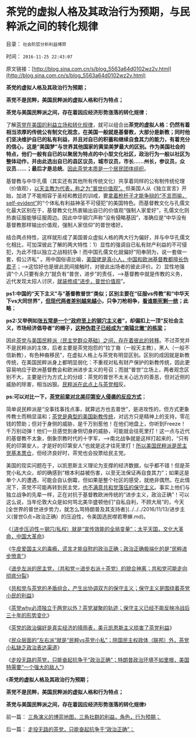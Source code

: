 # 茶党的虚拟人格及其政治行为预期，与民粹派之间的转化规律

目录： `社会阶层分析利益博羿` 

时间： `2016-11-25 22:43:07` 

原文链接：[http://blog.sina.com.cn/s/blog_5563a64d0102wz2v.html](http://blog.sina.com.cn/s/blog_5563a64d0102wz2v.html)

**茶党的虚拟人格及其政治行为预期；**

**茶党不是民粹，美国民粹派的虚拟人格和行为特点；**

**茶党与美国民粹派之间，存在着因应经济形势涨落的转化规律**；

了解[茶党在美国的利益立场和转化规律](../../../2016/11/21/中美政治对比，里根路线的N种“继承者”.md)，就可以组合出**茶党的虚拟人格：仍然有着相当浓厚的传统公有制文化观念，在美国一般就是基督教，大部分是新教；同时他们坚决维护自已的私有利益，并且对自已的积蓄和继续自食其力的能力，有着充分的信心，这是“美国梦”与世界其他国家的黄梁美梦最大的区别。作为美国社会的特点，他们一般有自已的以聚居为特点的中小型文化社区，政治行为一般以社区为整体动作，并由此选出自已的县区议员，城市议员，市长……州长，参议员，众议员……；最后才是总统**。[因此茶党本质是一个居民团体组织](../../../2011/10/17/茶党是极右吗？私有制是极右吗？中产阶级是极右吗？.md)。

基督教与中华孔儒（其实还有其他所有传统文化）共享着同样的公有制传统伦理（价值观），[以天主教为代表，称之为“普世价值观”。](../../../2011/9/1/普世帝国的价值观和induvidualism和奥地利.md)但美国人从《独立宣言》开始，加进了不能相容于圣经和教廷的训戒，要[拿着枪杆子才能争辩的“不言而喻，self-evident”](../../../2012/3/3/民主不是道德信仰，成本限制是客观规律.md)的“个体私有利益神圣不可侵犯”的美国特色。而基督教文化与孔儒文化最大区别在于，基督教文化热衷输出自已的价值观“强制人家爱好”，孔儒文化则热衷征服能够征服周边。因此中华钢穴声称“没有侵略基因”，准确应是“中华没有基督教那样输出价值观，强制人家信仰”的普世嗜好。

结合两点特性，这样就形成了美国普众虚拟人格的两大行为偏好，并与中华孔儒文化相比，可加深彼此了解的两大特性：1）显性的强调自已私有财产利益的不可侵犯，为此不惜以独立之战相抗争！而中国孔儒文化就偏好“阳奉阴为，说一套做一套，假公济私”
。用中国俗语比喻，[美国佬是真小人，中国和欧洲基督教都擅长伪君子](../../../2008/8/21/要做有私“真小人”，勿为无私“伪君子“.md)；——>这恰好也是彼此民间接触时，对彼此出场者的彼此评价。2）显性地强调“个人只要有余力”就负有“普世，进步”的责任，——>基督教中就是传教的义务，近代发现太招人讨厌，[就装修成“进步，普世价值观](../../../2016/11/13/进步主义必定弥漫任何社会：进步压迫性＝（钢穴／私权）；.md)”。

**ps1:中国的“天下主义”与“基督教普世”类似；区别主要在“征服vs传教”和“中华天下vs大同世界”，[但现代两者差别越来越小](../../../2011/9/2/普世帝国的天下主义.md)，只争刀枪相争，[看谁能死剩一统](../../../2016/8/2/钢穴世界“外源性侵略基因＝短缺原理＋公有制固化”，去钢穴化的囚徒效应.md)；此略**；

**ps2:又举例如[张五常是一个“政府至上的钢穴主义者](../../../2016/5/2/警惕社会主义价值观的“自由主义经济学者”；.md)”，却偏扣上一顶“反社会主义，市场经济倡导者”的帽子，[这种伪君子已经成为“南辕北辙”的栋梁](../../../2009/7/23/哈耶克通向奴役之路富国强兵？.md)；**

因此[茶党与美国民粹派（民主党群众基础）之间，存在着彼此的转移](../../../2016/11/22/茶党why必须独立于两党以外？茶党凝聚的轨迹；.md)。不过茶党并不是民粹派的主体，后者主要是茶党抱怨的“拉丁裔（一般天主教），黑人（一般不信新教），有色种裔移民”，在虚拟人格上与茶党有明显区别。区别的成因就是新教传统，在美国民粹派身上都明显弱化：不重视对私有财产保护的新教传统，因此更容易响应于欧洲基督教会和欧洲进步主义的号召；而就“普世”立场上，两者观念区别不大，主要是行为方式上的分歧：茶党的普世不太关心远方的善恶，但对近侧的威胁的除害，相当凶狠。[民粹派在此点上与茶党相](../../../2014/10/24/美国左派的语境和中国公知的异同，新自由主义者.md)反。

**ps:可以对比一下，[茶党前辈对北美印第安人侵袭的反应方式](../../../2011/9/24/谁欢呼“只有死的印第安人，才是好的印第安人”.md)**；

简单说民粹派是“没事找事找点事，就算远方也去普世”，是进攻性的，但方式更象传教士而稍显温和；[茶党是典型的美国新教传统](http://darthvad.blog.sohu.com/323302190.html)，对远方只是精神上的支持，零花钱的赞助；但对于身侧的威胁，是千万别惹他！在他们地盘上，你听到Freeze！千万别动弹！他们一旦感觉到身侧切身的威胁，可能就会往死里打！这一点与近代的基督教不太象，倒象宗教时代的十字军，——>南北战争就是这样打起来的，“只有死的印第安人，才是好的印第安人”也就是这才往死里打！[所以美国民粹派是民主党基本票仓](../../../2016/11/7/特朗普及其支持者不是民粹，希拉里的政党整个路线都是民粹.md)，但经济良好时，茶党也会投票给民主党。

美国的现实问题在于，以凯恩斯主义理论为支撑的经济数据，似乎都不错！但是茶党小私大众，却的确感到“根本利益被伤害，以至无法保证再自食其力”；如果这是单个人的遭遇，可能会自认倒霉，但如果是整个社区的感受，就绝非偶然。在此情况下，茶党不可能再转到民主党，[也不满意共和党落伍的保守主义](../../../2016/11/22/茶党why必须独立于两党以外？茶党凝聚的轨迹；.md)。事实上他们与独立战争的先辈一样，正在对抗于基督教欧洲传统的“进步主义，政治正确”！可以这么说，当年伦敦大众是如何骂北美华盛顿他们“自私自利，不顾大局”的，今天[全世界的普世进步势力，就怎么骂特朗普及其支持者](../../../2016/11/13/进步主义(普世G点=政治正确）的压迫性，令美国选民噤若寒蝉.md)。

《[（进步压迫性＝钢穴/私权）就是“宣传效能的全局变量”；太平天国，文化大革命，中国大革命](../../../2016/11/16/（进步压迫性＝钢穴／私权）就是“宣传效能的全局变量”；.md)》

《[牛皮爱国主义的毒瘾，谎言才能自慰的政治正确；政治正确极端化的是“民粹进步愤青”](../../../2016/11/17/西汉诤臣勿谈国事的机灵，政治正确的威权边际；.md)》

《[进步左派的民主党，（共和党＝进步右派＋茶党）的貌合神离；共和党可能走向彻底分裂](../../../2016/11/18/共和党可能分裂，特朗普是茶党为主体的独立第三党；.md)》

《[共和党与茶党的矛盾组合，产生出协调双方的保守主义；保守主义是围绕着茶党小民的利益](../../../2016/11/19/共和党与茶党的矛盾组合，妥协衍生出美国的保守主义；.md)》

《[茶党why必须独立于两党以外？茶党凝聚的轨迹；保守主义已经不能反映冷战后三十年的形势变化](../../../2016/11/22/茶党why必须独立于两党以外？茶党凝聚的轨迹；.md)》

《[茶党的政治偏好是真实经济的晴雨表，美元凯恩斯主义损害了茶党利益](../../../2016/11/21/中美政治对比，里根路线的N种“继承者”.md)》

《[民众层面的“左右派”就是“民粹vs茶党小私”；除国民主权政体（联邦）外，茶党小私缺乏政治表达渠道](../../../2016/11/23/民主党《通往奴役之路》的前提下，将茶党小私逼上了绝路；.md)》

《[走投无路的茶党，只能奋起抗争于“政治正确”；特朗普政治环境不如里根，美国特需要“一个强大的敌人”](../../../2016/11/24/走投无路的茶党，只能奋起抗争于“政治正确”；.md)》

《**茶党的虚拟人格及其政治行为预期；**

**茶党不是民粹，美国民粹派的虚拟人格和行为特点；**

**茶党与美国民粹派之间，存在着因应经济形势涨落的转化规律**》

前一篇： [三角演义的博弈地图，三角社群的利益，角色，行为预期；](../../../2016/11/27/三角演义的博弈地图，三角社群的利益，角色，行为预期；.md)

后一篇： [走投无路的茶党，只能奋起抗争于“政治正确”；](../../../2016/11/24/走投无路的茶党，只能奋起抗争于“政治正确”；.md)


